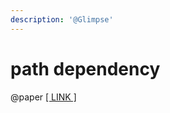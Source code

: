 ```yaml
---
description: '@Glimpse'
---
```


# path dependency

@paper [\[ LINK \]](https://www.cse.iitd.ac.in/\~mausam/courses/col864/spring2017/slides/04-treekernel.pdf)
